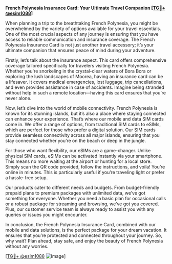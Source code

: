 **French Polynesia Insurance Card: Your Ultimate Travel Companion [[TG💪+ @esim1088](https://t.me/s/esim1088)]**

When planning a trip to the breathtaking French Polynesia, you might be overwhelmed by the variety of options available for your travel essentials. One of the most crucial aspects of any journey is ensuring that you have access to reliable communication and insurance coverage. The French Polynesia Insurance Card is not just another travel accessory; it’s your ultimate companion that ensures peace of mind during your adventure.

Firstly, let’s talk about the insurance aspect. This card offers comprehensive coverage tailored specifically for travelers visiting French Polynesia. Whether you're snorkeling in the crystal-clear waters of Bora Bora or exploring the lush landscapes of Moorea, having an insurance card can be a lifesaver. It covers medical emergencies, lost luggage, trip cancellations, and even provides assistance in case of accidents. Imagine being stranded without help in such a remote location—having this card ensures that you’re never alone.

Now, let’s dive into the world of mobile connectivity. French Polynesia is known for its stunning islands, but it’s also a place where staying connected can enhance your experience. That’s where our mobile and data SIM cards come in. We offer a range of options, from traditional SIM cards to eSIMs, which are perfect for those who prefer a digital solution. Our SIM cards provide seamless connectivity across all major islands, ensuring that you stay connected whether you’re on the beach or deep in the jungle.

For those who want flexibility, our eSIMs are a game-changer. Unlike physical SIM cards, eSIMs can be activated instantly via your smartphone. This means no more waiting at the airport or hunting for a local store. Simply scan the QR code provided, follow the instructions, and voila! You’re online in minutes. This is particularly useful if you’re traveling light or prefer a hassle-free setup.

Our products cater to different needs and budgets. From budget-friendly prepaid plans to premium packages with unlimited data, we’ve got something for everyone. Whether you need a basic plan for occasional calls or a robust package for streaming and browsing, we’ve got you covered. Plus, our customer service team is always ready to assist you with any queries or issues you might encounter.

In conclusion, the French Polynesia Insurance Card, combined with our mobile and data solutions, is the perfect package for your dream vacation. It ensures that you’re protected and connected throughout your journey. So, why wait? Plan ahead, stay safe, and enjoy the beauty of French Polynesia without any worries. 

[[TG💪+ @esim1088](https://t.me/s/esim1088) ![Image](https://i.postimg.cc/Y0z9fWf4/image.png)]